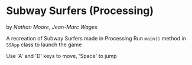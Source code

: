 # Subway Surfers (Processing)
by *Nathan Moore*, *Jean-Marc Wages*

A recreation of Subway Surfers made in Processing
Run `main()` method in `SSApp` class to launch the game

Use 'A' and 'D' keys to move, 'Space' to jump
